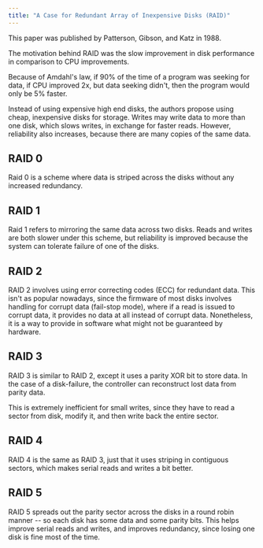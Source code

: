 ```yaml
---
title: "A Case for Redundant Array of Inexpensive Disks (RAID)"
---
```


This paper was published by Patterson, Gibson, and Katz in 1988.

The motivation behind RAID was the slow improvement in disk performance
in comparison to CPU improvements.

Because of Amdahl's law, if 90% of the time of a program was seeking for
data, if CPU improved 2x, but data seeking didn't, then the program
would only be 5% faster.

Instead of using expensive high end disks, the authors propose using
cheap, inexpensive disks for storage. Writes may write data to more than
one disk, which slows writes, in exchange for faster reads. However,
reliability also increases, because there are many copies of the same data.

## RAID 0

Raid 0 is a scheme where data is striped across the disks without any
increased redundancy.

## RAID 1

Raid 1 refers to mirroring the same data across two disks. Reads and
writes are both slower under this scheme, but reliability is improved
because the system can tolerate failure of one of the disks.

## RAID 2

RAID 2 involves using error correcting codes (ECC) for redundant data.
This isn't as popular nowadays, since the firmware of most disks
involves handling for corrupt data (fail-stop mode), where if a read is
issued to corrupt data, it provides no data at all instead of corrupt
data. Nonetheless, it is a way to provide in software what might not be
guaranteed by hardware.

## RAID 3

RAID 3 is similar to RAID 2, except it uses a parity XOR bit to store
data. In the case of a disk-failure, the controller can reconstruct lost
data from parity data.

This is extremely inefficient for small writes, since they have to read
a sector from disk, modify it, and then write back the entire sector.

## RAID 4

RAID 4 is the same as RAID 3, just that it uses striping in contiguous
sectors, which makes serial reads and writes a bit better.

## RAID 5

RAID 5 spreads out the parity sector across the disks in a round robin
manner -- so each disk has some data and some parity bits. This helps
improve serial reads and writes, and improves redundancy, since losing
one disk is fine most of the time.
